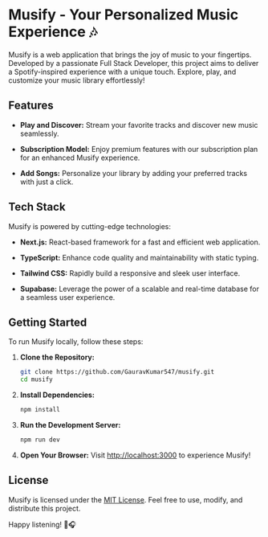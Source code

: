 # Musify - Your Personalized Music Experience 🎶

Musify is a web application that brings the joy of music to your fingertips. Developed by a passionate Full Stack Developer, this project aims to deliver a Spotify-inspired experience with a unique touch. Explore, play, and customize your music library effortlessly!

## Features

- **Play and Discover:** Stream your favorite tracks and discover new music seamlessly.
  
- **Subscription Model:** Enjoy premium features with our subscription plan for an enhanced Musify experience.
  
- **Add Songs:** Personalize your library by adding your preferred tracks with just a click.
  
## Tech Stack

Musify is powered by cutting-edge technologies:

- **Next.js:** React-based framework for a fast and efficient web application.
  
- **TypeScript:** Enhance code quality and maintainability with static typing.
  
- **Tailwind CSS:** Rapidly build a responsive and sleek user interface.
  
- **Supabase:** Leverage the power of a scalable and real-time database for a seamless user experience.

## Getting Started

To run Musify locally, follow these steps:

1. **Clone the Repository:**
   ```bash
   git clone https://github.com/GauravKumar547/musify.git
   cd musify
   ```

2. **Install Dependencies:**
   ```bash
   npm install
   ```

3. **Run the Development Server:**
   ```bash
   npm run dev
   ```

4. **Open Your Browser:**
   Visit [http://localhost:3000](http://localhost:3000) to experience Musify!

## License

Musify is licensed under the [MIT License](LICENSE). Feel free to use, modify, and distribute this project.

Happy listening! 🎉🎧